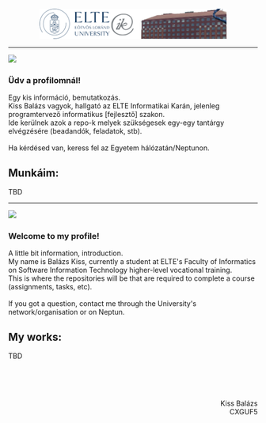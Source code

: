 <p align="center" width="100%"><img width="75%" src="logoikkar.png"></p>

<hr>

<img width="2%" src="https://em-content.zobj.net/thumbs/120/joypixels/340/flag-hungary_1f1ed-1f1fa.png">

### Üdv a profilomnál!

Egy kis információ, bemutatkozás.<br>
Kiss Balázs vagyok, hallgató az ELTE Informatikai Karán, jelenleg programtervező informatikus \[fejlesztő] szakon.<br>
Ide kerülnek azok a repo-k melyek szükségesek egy-egy tantárgy elvégzésére (beadandók, feladatok, stb).<br><br>
Ha kérdésed van, keress fel az Egyetem hálózatán/Neptunon.
<br>

Munkáim:
-
TBD

<hr>
<img width="2%" src="https://em-content.zobj.net/thumbs/120/joypixels/340/flag-united-kingdom_1f1ec-1f1e7.png">


### Welcome to my profile!
A little bit information, introduction.<br>
My name is Balázs Kiss, currently a student at ELTE's Faculty of Informatics on Software Information Technology higher-level vocational training.<br>
This is where the repositories will be that are required to complete a course (assignments, tasks, etc).<br><br>
If you got a question, contact me through the University's network/organisation or on Neptun.
<br>

My works:
-
TBD

<br><br><br>
<p align="right">Kiss Balázs<br>
CXGUF5</p>
